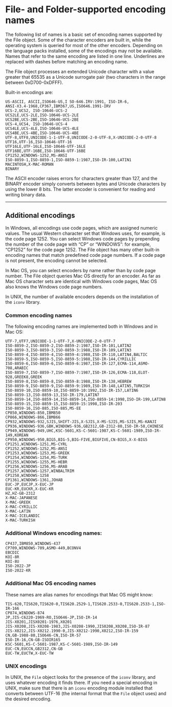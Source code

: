 <a id="file-and-folder-supported-encoding-names"></a>

# File- and Folder-supported encoding names

The following list of names is a basic set of encoding names supported by the File object. Some of the
character encoders are built in, while the operating system is queried for most of the other encoders.
Depending on the language packs installed, some of the encodings may not be available. Names that refer
to the same encoding are listed in one line. Underlines are replaced with dashes before matching an
encoding name.

The File object processes an extended Unicode character with a value greater that 65535 as a Unicode
surrogate pair (two characters in the range between 0xD700-0xDFFF).

Built-in encodings are:

```none
US-ASCII, ASCII,ISO646-US,I SO-646.IRV:1991, ISO-IR-6,
ANSI-X3.4-1968,CP367,IBM367,US,ISO646.1991-IRV
UCS-2,UCS2, ISO-10646-UCS-2
UCS2LE,UCS-2LE,ISO-10646-UCS-2LE
UCS2BE,UCS-2BE,ISO-10646-UCS-2BE
UCS-4,UCS4, ISO-10646-UCS-4
UCS4LE,UCS-4LE,ISO-10646-UCS-4LE
UCS4BE,UCS-4BE,ISO-10646-UCS-4BE
UTF-8,UTF8,UNICODE-1-1-UTF-8,UNICODE-2-0-UTF-8,X-UNICODE-2-0-UTF-8
UTF16,UTF-16,ISO-10646-UTF-16
UTF16LE,UTF-16LE,ISO-10646-UTF-16LE
UTF16BE,UTF-16BE,ISO-10646-UTF-16BE
CP1252,WINDOWS-1252,MS-ANSI
ISO-8859-1,ISO-8859-1,ISO-8859-1:1987,ISO-IR-100,LATIN1
MACINTOSH,X-MAC-ROMAN
BINARY
```

The ASCII encoder raises errors for characters greater than 127, and the BINARY encoder simply converts
between bytes and Unicode characters by using the lower 8 bits. The latter encoder is convenient for
reading and writing binary data.

---

<a id="additional-encodings"></a>

## Additional encodings

In Windows, all encodings use code pages, which are assigned numeric values. The usual Western
character set that Windows uses, for example, is the code page 1252. You can select Windows code pages
by prepending the number of the code page with “CP” or “WINDOWS”: for example, “CP1252” for the code
page 1252. The File object has many other built-in encoding names that match predefined code page
numbers. If a code page is not present, the encoding cannot be selected.

In Mac OS, you can select encoders by name rather than by code page number. The File object queries
Mac OS directly for an encoder. As far as Mac OS character sets are identical with Windows code pages,
Mac OS also knows the Windows code page numbers.

In UNIX, the number of available encoders depends on the installation of the `iconv` library.

### Common encoding names

The following encoding names are implemented both in Windows and in Mac OS:

```none
UTF-7,UTF7,UNICODE-1-1-UTF-7,X-UNICODE-2-0-UTF-7
ISO-8859-2,ISO-8859-2,ISO-8859-2:1987,ISO-IR-101,LATIN2
ISO-8859-3,ISO-8859-3,ISO-8859-3:1988,ISO-IR-109,LATIN3
ISO-8859-4,ISO-8859-4,ISO-8859-4:1988,ISO-IR-110,LATIN4,BALTIC
ISO-8859-5,ISO-8859-5,ISO-8859-5:1988,ISO-IR-144,CYRILLIC
ISO-8859-6,ISO-8859-6,ISO-8859-6:1987,ISO-IR-127,ECMA-114,ASMO-708,ARABIC
ISO-8859-7,ISO-8859-7,ISO-8859-7:1987,ISO-IR-126,ECMA-118,ELOT-928,GREEK8,GREEK
ISO-8859-8,ISO-8859-8,ISO-8859-8:1988,ISO-IR-138,HEBREW
ISO-8859-9,ISO-8859-9,ISO-8859-9:1989,ISO-IR-148,LATIN5,TURKISH
ISO-8859-10,ISO-8859-10,ISO-8859-10:1992,ISO-IR-157,LATIN6
ISO-8859-13,ISO-8859-13,ISO-IR-179,LATIN7
ISO-8859-14,ISO-8859-14,ISO-8859-14,ISO-8859-14:1998,ISO-IR-199,LATIN8
ISO-8859-15,ISO-8859-15,ISO-8859-15:1998,ISO-IR-203
ISO-8859-16,ISO-885,ISO-885,MS-EE
CP850,WINDOWS-850,IBM850
CP866,WINDOWS-866,IBM866
CP932,WINDOWS-932,SJIS,SHIFT-JIS,X-SJIS,X-MS-SJIS,MS-SJIS,MS-KANJI
CP936,WINDOWS-936,GBK,WINDOWS-936,GB2312,GB-2312-80,ISO-IR-58,CHINESE
CP949,WINDOWS-949,UHC,KSC-5601,KS-C-5601-1987,KS-C-5601-1989,ISO-IR-149,KOREAN
CP950,WINDOWS-950,BIG5,BIG-5,BIG-FIVE,BIGFIVE,CN-BIG5,X-X-BIG5
CP1251,WINDOWS-1251,MS-CYRL
CP1252,WINDOWS-1252,MS-ANSI
CP1253,WINDOWS-1253,MS-GREEK
CP1254,WINDOWS-1254,MS-TURK
CP1255,WINDOWS-1255,MS-HEBR
CP1256,WINDOWS-1256,MS-ARAB
CP1257,WINDOWS-1257,WINBALTRIM
CP1258,WINDOWS-1258
CP1361,WINDOWS-1361,JOHAB
EUC-JP,EUCJP,X-EUC-JP
EUC-KR,EUCKR,X-EUC-KR
HZ,HZ-GB-2312
X-MAC-JAPANESE
X-MAC-GREEK
X-MAC-CYRILLIC
X-MAC-LATIN
X-MAC-ICELANDIC
X-MAC-TURKISH
```

### Additional Windows encoding names:

```none
CP437,IBM850,WINDOWS-437
CP709,WINDOWS-709,ASMO-449,BCONV4
EBCDIC
KOI-8R
KOI-8U
ISO-2022-JP
ISO-2022-KR
```

### Additional Mac OS encoding names

These names are alias names for encodings that Mac OS might know:

```none
TIS-620,TIS620,TIS620-0,TIS620.2529-1,TIS620.2533-0,TIS620.2533-1,ISO-IR-166
CP874,WINDOWS-874
JP,JIS-C6220-1969-RO,ISO646-JP,ISO-IR-14
JIS-X0201,JISX0201-1976,X0201
JIS-X0208,JIS-X0208-1983,JIS-X0208-1990,JIS0208,X0208,ISO-IR-87
JIS-X0212,JIS-X0212.1990-0,JIS-X0212-1990,X0212,ISO-IR-159
CN,GB-1988-80,ISO646-CN,ISO-IR-57
ISO-IR-16,CN-GB-ISOIR165
KSC-5601,KS-C-5601-1987,KS-C-5601-1989,ISO-IR-149
EUC-CN,EUCCN,GB2312,CN-GB
EUC-TW,EUCTW,X-EUC-TW
```

### UNIX encodings

In UNIX, the `File` object looks for the presence of the `iconv` library, and uses whatever encoding it finds
there. If you need a special encoding in UNIX, make sure that there is an `iconv` encoding module installed
that converts between UTF-16 (the internal format that the `File` object uses) and the desired encoding.
